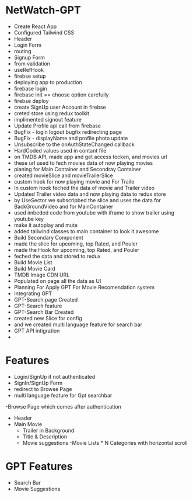 # NetWatch-GPT

- Create React App
- Configured Tailwind CSS
- Header
- Login Form
- routing
- Signup Form
- from validation
- useRefHook
- firebse setup
- deploying app  to production
- firebase login
- firebase init == choose option carefully
- firebse deploy
- create SignUp user Account in firebse
- creted store using redux toolkit 
- implimented signout feature
- Update Profile api call from firebase
- BugFix - login logout bugfix redirecting page
- BugFix - displayName and profile photo update
- Unsubscribe to the onAuthStateChanged callback
- HardCoded values used in contant file
- on TMDB API, made app and get access tocken, and movies url
- these url used to fech movies data of now playing movies
- planing for Main Container and Secondray Container
- created movieSlice and movieTrailerSlice 
- custom hook for now playing movie and For Traile
- In custom hook feched the data of movie and Trailer video
- Updated Trailer video data and now playing data to redux store
- by UseSector we subscripbed the slice and uses the data for BackGroundVideo and for MainContainer
- used imbeded code from youtube with iframe to show trailer using youtube key
- make it autoplay and mute
- added tailwind classes to main container to look it awesome
- Build Secondary Component
- made the slice for upcoming, top Rated, and Pouler
- made the Hook for upcoming, top Rated, and Pouler
- feched the data and stored to redux
- Build Movie List
- Build Movie Card
- TMDB Image CDN URL
- Populated on page all the data as UI
- Planning For Apply GPT For Movie Recomendation system
- Integrating GPT
- GPT-Search page Created
- GPT-Search feature
- GPT-Search Bar Created
- created new Slice for config
- and we created multi language feature for search bar
- GPT API intigration
- 


# Features
- Login/SignUp if not authenticated
- SignIn/SignUp Form
- redirect to Browse Page
- multi language feature for Gpt searchbar


-Browse Page which comes after authentication
  - Header
  - Main Movie
    - Trailer in Background
    - Title & Description
    - Movie suggestions
       -Movie Lists * N Categories with horizontal scroll

# GPT Features
   - Search Bar
   - Movie Suggestions

